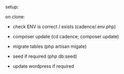 setup:

on clone:

- check ENV is correct / exists (cadence/.env.php)
- composer update (cd cadence; composer update)
- migrate tables (php artisan migate)
- seed if required (php db:seed)

- update wordpress if required

